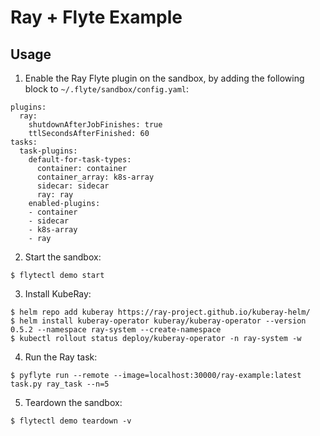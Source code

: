 # Ray + Flyte Example

## Usage

1. Enable the Ray Flyte plugin on the sandbox, by adding the following block to `~/.flyte/sandbox/config.yaml`:
```
plugins:
  ray:
    shutdownAfterJobFinishes: true
    ttlSecondsAfterFinished: 60
tasks:
  task-plugins:
    default-for-task-types:
      container: container
      container_array: k8s-array
      sidecar: sidecar
      ray: ray
    enabled-plugins:
    - container
    - sidecar
    - k8s-array
    - ray
```

2. Start the sandbox:
```
$ flytectl demo start
```

3. Install KubeRay:
```
$ helm repo add kuberay https://ray-project.github.io/kuberay-helm/
$ helm install kuberay-operator kuberay/kuberay-operator --version 0.5.2 --namespace ray-system --create-namespace
$ kubectl rollout status deploy/kuberay-operator -n ray-system -w
```

4. Run the Ray task:
```
$ pyflyte run --remote --image=localhost:30000/ray-example:latest task.py ray_task --n=5
```

5. Teardown the sandbox:
```
$ flytectl demo teardown -v
```
